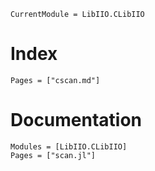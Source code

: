 ```@meta
CurrentModule = LibIIO.CLibIIO
```

# Index

```@index
Pages = ["cscan.md"]
```

# Documentation

```@autodocs
Modules = [LibIIO.CLibIIO]
Pages = ["scan.jl"]
```